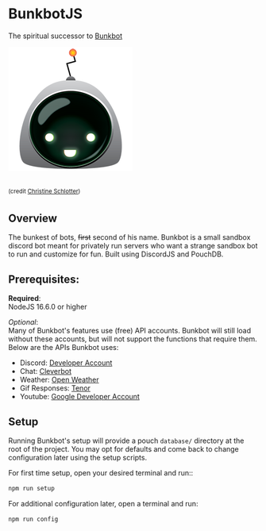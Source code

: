 # BunkbotJS
The spiritual successor to [Bunkbot](https://github.com/fugwenna/bunkbot)


![bunkbot](https://github.com/fugwenna/bunkbotjs/blob/master/avatar.png)

<br/>  <sup>(credit [Christine Schlotter](http://christineschlotter.com))</sup>

## Overview

The bunkest of bots, ~~first~~ second of his name. Bunkbot is a small sandbox discord bot meant for privately run servers who want a strange sandbox bot to run and customize for fun. Built using DiscordJS and PouchDB.

## Prerequisites:
**Required**:   
NodeJS 16.6.0 or higher
<br/> 

_Optional_: <br />
Many of Bunkbot's features use (free) API accounts. Bunkbot will still load without these accounts, but will not support the functions that require them. Below are the APIs Bunkbot uses:
- Discord: [Developer Account](https://discord.com/developers/applications)
- Chat: [Cleverbot](https://cleverbot.io/)
- Weather: [Open Weather](https://openweathermap.org/api)
- Gif Responses: [Tenor](https://tenor.com/gifapi/documentation)
- Youtube: [Google Developer Account](https://developers.google.com/youtube/v3)
  
## Setup
Running Bunkbot's setup will provide a pouch `database/` directory at the root of the project. You may opt for defaults and come back to change configuration later using the setup scripts.

For first time setup, open your desired terminal and run::
```bash
npm run setup
```

For additional configuration later, open a terminal and run: 
```bash
npm run config
```
  
<!--
 ## Running the bot
Once the setup is complete, the bot is ready. Run `python3 main.py` at the root of the project to boot Bunkbot.
-->
